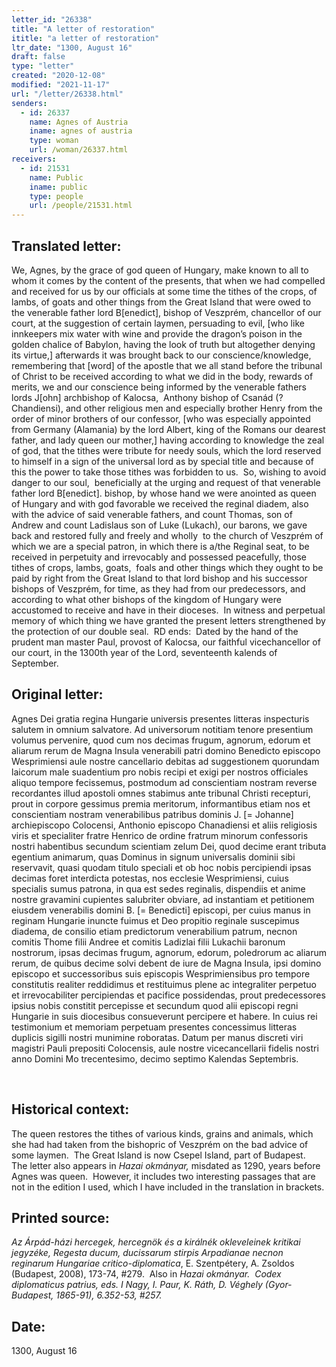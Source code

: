 ```yaml
---
letter_id: "26338"
title: "A letter of restoration"
ititle: "a letter of restoration"
ltr_date: "1300, August 16"
draft: false
type: "letter"
created: "2020-12-08"
modified: "2021-11-17"
url: "/letter/26338.html"
senders:
  - id: 26337
    name: Agnes of Austria
    iname: agnes of austria
    type: woman
    url: /woman/26337.html
receivers:
  - id: 21531
    name: Public
    iname: public
    type: people
    url: /people/21531.html
---
```

<h2> Translated letter:</h2><p><span>We, Agnes, by the grace of god queen of Hungary, make known to all to whom it comes by the content of the presents, that when we had compelled and received for us by our officials at some time the tithes of the crops, of lambs, of goats and other things from the Great Island that were owed to the venerable father lord B[enedict], bishop of Veszprém, chancellor of our court, at the suggestion of certain laymen, persuading to evil, [who like innkeepers mix water with wine and provide the dragon’s poison in the golden chalice of Babylon, having the look of truth but altogether denying its virtue,] afterwards it was brought back to our conscience/knowledge, remembering that [word] of the apostle that we all stand before the tribunal of Christ to be received according to what we did in the body, rewards of merits, we and our conscience being informed by the venerable fathers lords J[ohn] archbishop of Kalocsa, &nbsp;Anthony bishop of Csanád (?Chandiensi), and other religious men and especially brother Henry from the order of minor brothers of our confessor, [who was especially appointed from Germany (Alamania) by the lord Albert, king of the Romans our dearest father, and lady queen our mother,] having according to knowledge the zeal of god, that the tithes were tribute for needy souls, which the lord reserved to himself in a sign of the universal lord as by special title and because of this the power to take those tithes was forbidden to us.&nbsp; So, wishing to avoid danger to our soul, &nbsp;beneficially at the urging and request of that venerable father lord B[enedict]. bishop, by whose hand we&nbsp;</span>were anointed as queen of Hungary and with god favorable we received the reginal diadem, also with the advice of said venerable fathers, and count Thomas, son of Andrew and count Ladislaus son of Luke (Lukach), our barons, we gave back and restored fully and freely and wholly &nbsp;to the church of Veszprém of which we are a special patron, in which there is a/the Reginal seat, to be received in perpetuity and irrevocably and possessed peacefully, those tithes of crops, lambs, goats, &nbsp;foals&nbsp;and other things which they ought to be paid by right from the Great Island to that lord bishop and his successor bishops of Veszprém, for time, as they had from our predecessors, and according to what other bishops of the kingdom of Hungary were accustomed to receive and have in their dioceses.&nbsp; In witness and perpetual memory of which thing we have granted the present letters strengthened by the protection of our double seal.&nbsp;&nbsp;RD ends:&nbsp; Dated by the hand of the prudent man master Paul, provost of Kalocsa, our faithful vicechancellor of our court, in the 1300th year of the Lord, seventeenth kalends of September.</p><h2 class="mt-4"> Original letter:</h2><p>Agnes Dei gratia regina Hungarie universis presentes litteras inspecturis salutem in omnium salvatore. Ad universorum notitiam tenore presentium volumus pervenire, quod cum nos decimas frugum, agnorum, edorum et aliarum rerum de Magna Insula venerabili patri domino Benedicto episcopo Wesprimiensi aule nostre cancellario debitas ad suggestionem quorundam laicorum male suadentium pro nobis recipi et exigi per nostros officiales aliquo tempore fecissemus, postmodum ad conscientiam nostram reverse recordantes illud apostoli omnes stabimus ante tribunal Christi recepturi, prout in corpore gessimus premia meritorum, informantibus etiam nos et conscientiam nostram venerabilibus patribus dominis J. [= Johanne] archiepiscopo Colocensi, Anthonio episcopo Chanadiensi et aliis religiosis viris et specialiter fratre Henrico de ordine fratrum minorum confessoris nostri habentibus secundum scientiam zelum Dei, quod decime erant tributa egentium animarum, quas Dominus in signum universalis dominii sibi reservavit, quasi quodam titulo speciali et ob hoc nobis percipiendi ipsas decimas foret interdicta potestas, nos ecclesie Wesprimiensi, cuius specialis sumus patrona, in qua est sedes reginalis, dispendiis et anime nostre gravamini cupientes salubriter obviare, ad instantiam et petitionem eiusdem venerabilis domini B. [= Benedicti] episcopi, per cuius manus in reginam Hungarie inuncte fuimus et Deo propitio reginale suscepimus diadema, de consilio etiam predictorum venerabilium patrum, necnon comitis Thome filii Andree et comitis Ladizlai filii Lukachii baronum nostrorum, ipsas decimas frugum, agnorum, edorum, poledrorum ac aliarum rerum, de quibus decime solvi debent de iure de Magna Insula, ipsi domino episcopo et successoribus suis episcopis Wesprimiensibus pro tempore constitutis realiter reddidimus et restituimus plene ac integraliter perpetuo et irrevocabiliter percipiendas et pacifice possidendas, prout predecessores ipsius nobis constitit percepisse et secundum quod alii episcopi regni Hungarie in suis diocesibus consueverunt percipere et habere. In cuius rei testimonium et memoriam perpetuam presentes concessimus litteras duplicis sigilli nostri munimine roboratas. Datum per manus discreti viri magistri Pauli prepositi Colocensis, aule nostre vicecancellarii fidelis nostri anno Domini Mo trecentesimo, decimo septimo Kalendas Septembris.</p><p>&nbsp;</p><h2 class="mt-4"> Historical context:</h2><p><span>The queen restores the tithes of various kinds, grains and animals, which she had had taken from the bishopric of Veszprém on the bad advice of some laymen.&nbsp; The Great Island is now Csepel Island, part of Budapest.&nbsp; The letter also appears in&nbsp;<i><span>Hazai okmányar,&nbsp;</span></i><span>misdated as 1290, years before Agnes was queen.&nbsp; However, it includes two interesting passages that are not in the edition I used, which I have included in the translation in brackets.</span></span></p><h2 class="mt-4"> Printed source:</h2><p><em>Az Árpád-házi hercegek, hercegnök és a királnék okleveleinek kritikai jegyzéke, Regesta ducum, ducissarum stirpis Arpadianae necnon reginarum Hungariae critico-diplomatica</em>, E. Szentpétery, A. Zsoldos (Budapest, 2008),&nbsp;173-74, #279.&nbsp; Also in&nbsp;<i><span>Hazai okmányar.&nbsp; Codex diplomaticus patrius,&nbsp;<span>eds. I Nagy, I. Paur, K. Ráth, D. Véghely (Gyor-Budapest, 1865-91), 6.352-53, #257.</span></span></i></p><h2 class="mt-4"> Date:</h2>1300, August 16